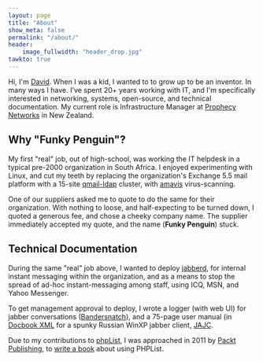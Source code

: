 ```yaml
---
layout: page
title: "About"
show_meta: false
permalink: "/about/"
header:
    image_fullwidth: "header_drop.jpg"
tawkto: true
---
```


Hi, I'm [David](/contact). When I was a kid, I wanted to to grow up to be an inventor. In many ways I have. I've spent 20+ years working with IT, and I'm specifically interested in networking, systems, open-source, and technical documentation. My current role is Infrastructure Manager at [Prophecy Networks](http://www.prophecy.net.nz) in New Zealand.

## Why "Funky Penguin"?

My first "real" job, out of high-school, was working the IT helpdesk in a typical pre-2000 organization in South Africa. I enjoyed experimenting with Linux, and cut my teeth by replacing the organization's Exchange 5.5 mail platform with a 15-site [qmail-ldap](http://www.nrg4u.com/) cluster, with [amavis](https://en.wikipedia.org/wiki/Amavis) virus-scanning.

One of our suppliers asked me to quote to do the same for their organization. With nothing to loose, and half-expecting to be turned down, I quoted a generous fee, and chose a cheeky company name. The supplier immediately accepted my quote, and the name (__Funky Penguin__) stuck.

## Technical Documentation

During the same "real" job above, I wanted to deploy [jabberd](https://en.wikipedia.org/wiki/Jabberd14), for internal instant messaging within the organization, and as a means to stop the spread of ad-hoc instant-messaging among staff, using ICQ, MSN, and Yahoo Messenger.

To get management approval to deploy, I wrote a logger (with web UI) for jabber conversations ([Bandersnatch](/project/bandersnatch/)), and a 75-page user manual (in [Docbook XML](http://www.docbook.org/) for a spunky Russian WinXP jabber client, [JAJC](http://jajc.jrudevels.org/).

Due to my contributions to [phpList](http://www.phplist.com), I was approached in 2011 by [Packt Publishing](http://www.packtpub.com), to [write a book](/book/phplist-2-email-campaign-manager) about using PHPList.

